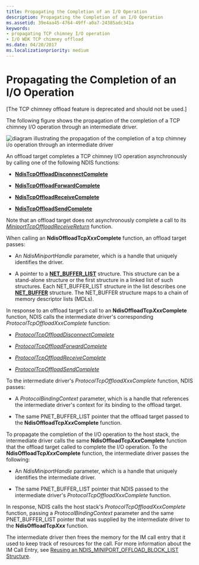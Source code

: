 ```yaml
---
title: Propagating the Completion of an I/O Operation
description: Propagating the Completion of an I/O Operation
ms.assetid: 39e4aa45-4764-49ff-a0a7-24385adc341a
keywords:
- propagating TCP chimney I/O operation
- I/O WDK TCP chimney offload
ms.date: 04/20/2017
ms.localizationpriority: medium
---
```


# Propagating the Completion of an I/O Operation


\[The TCP chimney offload feature is deprecated and should not be used.\]

The following figure shows the propagation of the completion of a TCP chimney I/O operation through an intermediate driver.

![diagram illustrating the propagation of the completion of a tcp chimney i/o operation through an intermediate driver](images/prop-io-completion.png)

An offload target completes a TCP chimney I/O operation asynchronously by calling one of the following NDIS functions:

-   [**NdisTcpOffloadDisconnectComplete**](https://msdn.microsoft.com/library/windows/hardware/ff564590)

-   [**NdisTcpOffloadForwardComplete**](https://msdn.microsoft.com/library/windows/hardware/ff564597)

-   [**NdisTcpOffloadReceiveComplete**](https://msdn.microsoft.com/library/windows/hardware/ff564599)

-   [**NdisTcpOffloadSendComplete**](https://msdn.microsoft.com/library/windows/hardware/ff564609)

Note that an offload target does not asynchronously complete a call to its [*MiniportTcpOffloadReceiveReturn*](https://msdn.microsoft.com/library/windows/hardware/ff559462) function.

When calling an **NdisOffloadTcp*Xxx*Complete** function, an offload target passes:

-   An *NdisMiniportHandle* parameter, which is a handle that uniquely identifies the driver.

-   A pointer to a [**NET\_BUFFER\_LIST**](https://msdn.microsoft.com/library/windows/hardware/ff563672) structure. This structure can be a stand-alone structure or the first structure in a linked list of such structures. Each NET\_BUFFER\_LIST structure in the list describes one [**NET\_BUFFER**](https://msdn.microsoft.com/library/windows/hardware/ff568376) structure. The NET\_BUFFER structure maps to a chain of memory descriptor lists (MDLs).

In response to an offload target's call to an **NdisOffloadTcp*Xxx*Complete** function, NDIS calls the intermediate driver's corresponding *ProtocolTcpOffloadXxxComplete* function:

-   [*ProtocolTcpOffloadDisconnectComplete*](https://msdn.microsoft.com/library/windows/hardware/ff570271)

-   [*ProtocolTcpOffloadForwardComplete*](https://msdn.microsoft.com/library/windows/hardware/ff570273)

-   [*ProtocolTcpOffloadReceiveComplete*](https://msdn.microsoft.com/library/windows/hardware/ff570274)

-   [*ProtocolTcpOffloadSendComplete*](https://msdn.microsoft.com/library/windows/hardware/ff570276)

To the intermediate driver's *ProtocolTcpOffloadXxxComplete* function, NDIS passes:

-   A *ProtocolBindingContext* parameter, which is a handle that references the intermediate driver's context for its binding to the offload target.

-   The same PNET\_BUFFER\_LIST pointer that the offload target passed to the **NdisOffloadTcp*Xxx*Complete** function.

To propagate the completion of the I/O operation to the host stack, the intermediate driver calls the same **NdisOffloadTcp*Xxx*Complete** function that the offload target called to complete the I/O operation. To the **NdisOffloadTcp*Xxx*Complete** function, the intermediate driver passes the following:

-   An *NdisMiniportHandle* parameter, which is a handle that uniquely identifies the intermediate driver.

-   The same PNET\_BUFFER\_LIST pointer that NDIS passed to the intermediate driver's *ProtocolTcpOffloadXxxComplete* function.

In response, NDIS calls the host stack's *ProtocolTcpOffloadXxxComplete* function, passing a *ProtocolBindingContext* parameter and the same PNET\_BUFFER\_LIST pointer that was supplied by the intermediate driver to the **NdisOffloadTcp*Xxx*** function.

The intermediate driver then frees the memory for the IM call entry that it used to keep track of resources for the call. For more information about the IM Call Entry, see [Reusing an NDIS\_MINIPORT\_OFFLOAD\_BLOCK\_LIST Structure](reusing-an-ndis-miniport-offload-block-list-structure.md).

 

 





